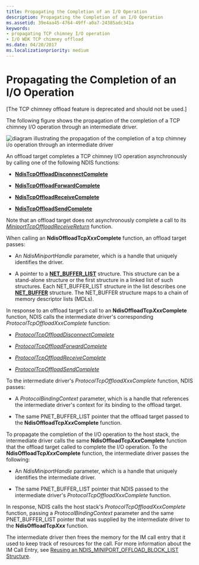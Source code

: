 ```yaml
---
title: Propagating the Completion of an I/O Operation
description: Propagating the Completion of an I/O Operation
ms.assetid: 39e4aa45-4764-49ff-a0a7-24385adc341a
keywords:
- propagating TCP chimney I/O operation
- I/O WDK TCP chimney offload
ms.date: 04/20/2017
ms.localizationpriority: medium
---
```


# Propagating the Completion of an I/O Operation


\[The TCP chimney offload feature is deprecated and should not be used.\]

The following figure shows the propagation of the completion of a TCP chimney I/O operation through an intermediate driver.

![diagram illustrating the propagation of the completion of a tcp chimney i/o operation through an intermediate driver](images/prop-io-completion.png)

An offload target completes a TCP chimney I/O operation asynchronously by calling one of the following NDIS functions:

-   [**NdisTcpOffloadDisconnectComplete**](https://msdn.microsoft.com/library/windows/hardware/ff564590)

-   [**NdisTcpOffloadForwardComplete**](https://msdn.microsoft.com/library/windows/hardware/ff564597)

-   [**NdisTcpOffloadReceiveComplete**](https://msdn.microsoft.com/library/windows/hardware/ff564599)

-   [**NdisTcpOffloadSendComplete**](https://msdn.microsoft.com/library/windows/hardware/ff564609)

Note that an offload target does not asynchronously complete a call to its [*MiniportTcpOffloadReceiveReturn*](https://msdn.microsoft.com/library/windows/hardware/ff559462) function.

When calling an **NdisOffloadTcp*Xxx*Complete** function, an offload target passes:

-   An *NdisMiniportHandle* parameter, which is a handle that uniquely identifies the driver.

-   A pointer to a [**NET\_BUFFER\_LIST**](https://msdn.microsoft.com/library/windows/hardware/ff563672) structure. This structure can be a stand-alone structure or the first structure in a linked list of such structures. Each NET\_BUFFER\_LIST structure in the list describes one [**NET\_BUFFER**](https://msdn.microsoft.com/library/windows/hardware/ff568376) structure. The NET\_BUFFER structure maps to a chain of memory descriptor lists (MDLs).

In response to an offload target's call to an **NdisOffloadTcp*Xxx*Complete** function, NDIS calls the intermediate driver's corresponding *ProtocolTcpOffloadXxxComplete* function:

-   [*ProtocolTcpOffloadDisconnectComplete*](https://msdn.microsoft.com/library/windows/hardware/ff570271)

-   [*ProtocolTcpOffloadForwardComplete*](https://msdn.microsoft.com/library/windows/hardware/ff570273)

-   [*ProtocolTcpOffloadReceiveComplete*](https://msdn.microsoft.com/library/windows/hardware/ff570274)

-   [*ProtocolTcpOffloadSendComplete*](https://msdn.microsoft.com/library/windows/hardware/ff570276)

To the intermediate driver's *ProtocolTcpOffloadXxxComplete* function, NDIS passes:

-   A *ProtocolBindingContext* parameter, which is a handle that references the intermediate driver's context for its binding to the offload target.

-   The same PNET\_BUFFER\_LIST pointer that the offload target passed to the **NdisOffloadTcp*Xxx*Complete** function.

To propagate the completion of the I/O operation to the host stack, the intermediate driver calls the same **NdisOffloadTcp*Xxx*Complete** function that the offload target called to complete the I/O operation. To the **NdisOffloadTcp*Xxx*Complete** function, the intermediate driver passes the following:

-   An *NdisMiniportHandle* parameter, which is a handle that uniquely identifies the intermediate driver.

-   The same PNET\_BUFFER\_LIST pointer that NDIS passed to the intermediate driver's *ProtocolTcpOffloadXxxComplete* function.

In response, NDIS calls the host stack's *ProtocolTcpOffloadXxxComplete* function, passing a *ProtocolBindingContext* parameter and the same PNET\_BUFFER\_LIST pointer that was supplied by the intermediate driver to the **NdisOffloadTcp*Xxx*** function.

The intermediate driver then frees the memory for the IM call entry that it used to keep track of resources for the call. For more information about the IM Call Entry, see [Reusing an NDIS\_MINIPORT\_OFFLOAD\_BLOCK\_LIST Structure](reusing-an-ndis-miniport-offload-block-list-structure.md).

 

 





